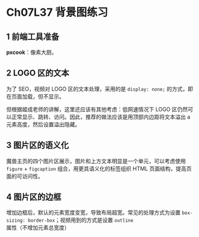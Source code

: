 # Ch07L37 背景图练习



## 1 前端工具准备

**pxcook**：像素大厨。



## 2 LOGO 区的文本

为了 SEO，视频对 LOGO 区的文本处理，采用的是 `display: none;` 的方式，即在页面加载，但不显示。

但根据姬成老师的讲解，这里还应该有其他考虑：低网速情况下 LOGO 区仍然可以正常显示、跳转、访问。因此，推荐的做法应该是用顶部内边距将文本溢出 a 元素高度，然后设置溢出隐藏。



## 3 图片区的语义化

魔兽主页的四个图片区展示，图片和上方文本明显是一个单元，可以考虑使用 `figure` + `figcaption` 组合，用更具语义化的标签组织 HTML 页面结构，提高页面的可访问性。



## 4 图片区的边框

增加边框后，默认的元素宽度变宽，导致布局超宽。常见的处理方式为设置 `box-sizing: border-box`；视频用到的方式是设置 `outline` 属性（不增加元素总宽度）
